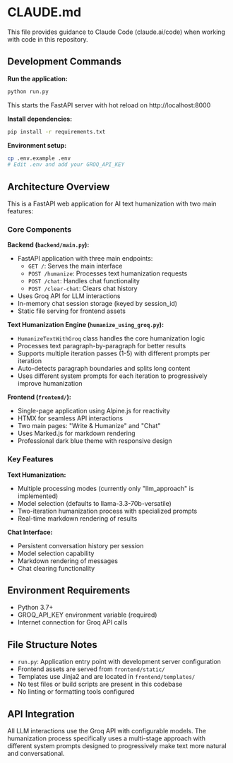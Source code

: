 # CLAUDE.md

This file provides guidance to Claude Code (claude.ai/code) when working with code in this repository.

## Development Commands

**Run the application:**
```bash
python run.py
```
This starts the FastAPI server with hot reload on http://localhost:8000

**Install dependencies:**
```bash
pip install -r requirements.txt
```

**Environment setup:**
```bash
cp .env.example .env
# Edit .env and add your GROQ_API_KEY
```

## Architecture Overview

This is a FastAPI web application for AI text humanization with two main features:

### Core Components

**Backend (`backend/main.py`):**
- FastAPI application with three main endpoints:
  - `GET /`: Serves the main interface
  - `POST /humanize`: Processes text humanization requests
  - `POST /chat`: Handles chat functionality
  - `POST /clear-chat`: Clears chat history
- Uses Groq API for LLM interactions
- In-memory chat session storage (keyed by session_id)
- Static file serving for frontend assets

**Text Humanization Engine (`humanize_using_groq.py`):**
- `HumanizeTextWithGroq` class handles the core humanization logic
- Processes text paragraph-by-paragraph for better results
- Supports multiple iteration passes (1-5) with different prompts per iteration
- Auto-detects paragraph boundaries and splits long content
- Uses different system prompts for each iteration to progressively improve humanization

**Frontend (`frontend/`):**
- Single-page application using Alpine.js for reactivity
- HTMX for seamless API interactions
- Two main pages: "Write & Humanize" and "Chat"
- Uses Marked.js for markdown rendering
- Professional dark blue theme with responsive design

### Key Features

**Text Humanization:**
- Multiple processing modes (currently only "llm_approach" is implemented)
- Model selection (defaults to llama-3.3-70b-versatile)
- Two-iteration humanization process with specialized prompts
- Real-time markdown rendering of results

**Chat Interface:**
- Persistent conversation history per session
- Model selection capability
- Markdown rendering of messages
- Chat clearing functionality

## Environment Requirements

- Python 3.7+
- GROQ_API_KEY environment variable (required)
- Internet connection for Groq API calls

## File Structure Notes

- `run.py`: Application entry point with development server configuration
- Frontend assets are served from `frontend/static/`
- Templates use Jinja2 and are located in `frontend/templates/`
- No test files or build scripts are present in this codebase
- No linting or formatting tools configured

## API Integration

All LLM interactions use the Groq API with configurable models. The humanization process specifically uses a multi-stage approach with different system prompts designed to progressively make text more natural and conversational.
